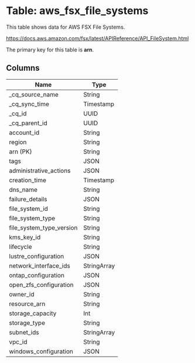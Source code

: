 # Table: aws_fsx_file_systems

This table shows data for AWS FSX File Systems.

https://docs.aws.amazon.com/fsx/latest/APIReference/API_FileSystem.html

The primary key for this table is **arn**.

## Columns

| Name          | Type          |
| ------------- | ------------- |
|_cq_source_name|String|
|_cq_sync_time|Timestamp|
|_cq_id|UUID|
|_cq_parent_id|UUID|
|account_id|String|
|region|String|
|arn (PK)|String|
|tags|JSON|
|administrative_actions|JSON|
|creation_time|Timestamp|
|dns_name|String|
|failure_details|JSON|
|file_system_id|String|
|file_system_type|String|
|file_system_type_version|String|
|kms_key_id|String|
|lifecycle|String|
|lustre_configuration|JSON|
|network_interface_ids|StringArray|
|ontap_configuration|JSON|
|open_zfs_configuration|JSON|
|owner_id|String|
|resource_arn|String|
|storage_capacity|Int|
|storage_type|String|
|subnet_ids|StringArray|
|vpc_id|String|
|windows_configuration|JSON|